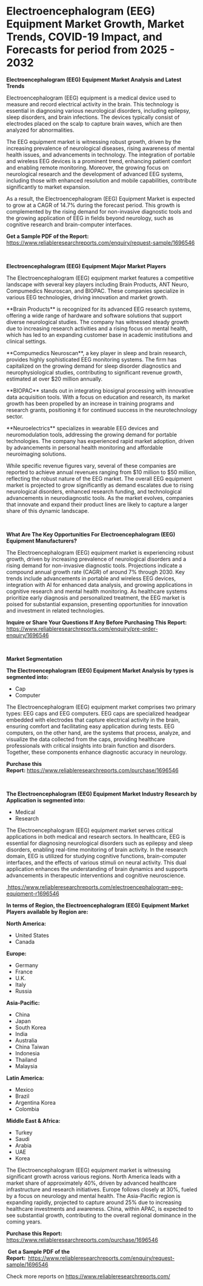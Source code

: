 <p><h1>Electroencephalogram (EEG) Equipment Market Growth, Market Trends, COVID-19 Impact, and Forecasts for period from 2025 - 2032</h1></p><p><strong>Electroencephalogram (EEG) Equipment Market Analysis and Latest Trends</strong></p>
<p><p>Electroencephalogram (EEG) equipment is a medical device used to measure and record electrical activity in the brain. This technology is essential in diagnosing various neurological disorders, including epilepsy, sleep disorders, and brain infections. The devices typically consist of electrodes placed on the scalp to capture brain waves, which are then analyzed for abnormalities.</p><p>The EEG equipment market is witnessing robust growth, driven by the increasing prevalence of neurological diseases, rising awareness of mental health issues, and advancements in technology. The integration of portable and wireless EEG devices is a prominent trend, enhancing patient comfort and enabling remote monitoring. Moreover, the growing focus on neurological research and the development of advanced EEG systems, including those with enhanced resolution and mobile capabilities, contribute significantly to market expansion.</p><p>As a result, the Electroencephalogram (EEG) Equipment Market is expected to grow at a CAGR of 14.7% during the forecast period. This growth is complemented by the rising demand for non-invasive diagnostic tools and the growing application of EEG in fields beyond neurology, such as cognitive research and brain-computer interfaces.</p></p>
<p><strong>Get a Sample PDF of the Report:&nbsp;</strong> <a href="https://www.reliableresearchreports.com/enquiry/request-sample/1696546?utm_campaign=2652&utm_medium=2&utm_source=Github&utm_content=ia&utm_term=27032025&utm_id=electroencephalogram-eeg-equipment">https://www.reliableresearchreports.com/enquiry/request-sample/1696546</a></p>
<p>&nbsp;</p>
<p><strong>Electroencephalogram (EEG) Equipment Major Market Players</strong></p>
<p><p>The Electroencephalogram (EEG) equipment market features a competitive landscape with several key players including Brain Products, ANT Neuro, Compumedics Neuroscan, and BIOPAC. These companies specialize in various EEG technologies, driving innovation and market growth.</p><p>**Brain Products** is recognized for its advanced EEG research systems, offering a wide range of hardware and software solutions that support diverse neurological studies. The company has witnessed steady growth due to increasing research activities and a rising focus on mental health, which has led to an expanding customer base in academic institutions and clinical settings.</p><p>**Compumedics Neuroscan**, a key player in sleep and brain research, provides highly sophisticated EEG monitoring systems. The firm has capitalized on the growing demand for sleep disorder diagnostics and neurophysiological studies, contributing to significant revenue growth, estimated at over $20 million annually.</p><p>**BIOPAC** stands out in integrating biosignal processing with innovative data acquisition tools. With a focus on education and research, its market growth has been propelled by an increase in training programs and research grants, positioning it for continued success in the neurotechnology sector.</p><p>**Neuroelectrics** specializes in wearable EEG devices and neuromodulation tools, addressing the growing demand for portable technologies. The company has experienced rapid market adoption, driven by advancements in personal health monitoring and affordable neuroimaging solutions.</p><p>While specific revenue figures vary, several of these companies are reported to achieve annual revenues ranging from $10 million to $50 million, reflecting the robust nature of the EEG market. The overall EEG equipment market is projected to grow significantly as demand escalates due to rising neurological disorders, enhanced research funding, and technological advancements in neurodiagnostic tools. As the market evolves, companies that innovate and expand their product lines are likely to capture a larger share of this dynamic landscape.</p></p>
<p>&nbsp;</p>
<p><strong>What Are The Key Opportunities For Electroencephalogram (EEG) Equipment Manufacturers?</strong></p>
<p><p>The Electroencephalogram (EEG) equipment market is experiencing robust growth, driven by increasing prevalence of neurological disorders and a rising demand for non-invasive diagnostic tools. Projections indicate a compound annual growth rate (CAGR) of around 7% through 2030. Key trends include advancements in portable and wireless EEG devices, integration with AI for enhanced data analysis, and growing applications in cognitive research and mental health monitoring. As healthcare systems prioritize early diagnosis and personalized treatment, the EEG market is poised for substantial expansion, presenting opportunities for innovation and investment in related technologies.</p></p>
<p><strong>Inquire or Share Your Questions If Any Before Purchasing This Report:</strong> <a href="https://www.reliableresearchreports.com/enquiry/pre-order-enquiry/1696546?utm_campaign=2652&utm_medium=2&utm_source=Github&utm_content=ia&utm_term=27032025&utm_id=electroencephalogram-eeg-equipment">https://www.reliableresearchreports.com/enquiry/pre-order-enquiry/1696546</a></p>
<p>&nbsp;</p>
<p><strong>Market Segmentation</strong></p>
<p><strong>The Electroencephalogram (EEG) Equipment Market Analysis by types is segmented into:</strong></p>
<p><ul><li>Cap</li><li>Computer</li></ul></p>
<p><p>The Electroencephalogram (EEG) equipment market comprises two primary types: EEG caps and EEG computers. EEG caps are specialized headgear embedded with electrodes that capture electrical activity in the brain, ensuring comfort and facilitating easy application during tests. EEG computers, on the other hand, are the systems that process, analyze, and visualize the data collected from the caps, providing healthcare professionals with critical insights into brain function and disorders. Together, these components enhance diagnostic accuracy in neurology.</p></p>
<p><strong>Purchase this Report:&nbsp;</strong><a href="https://www.reliableresearchreports.com/purchase/1696546?utm_campaign=2652&utm_medium=2&utm_source=Github&utm_content=ia&utm_term=27032025&utm_id=electroencephalogram-eeg-equipment">https://www.reliableresearchreports.com/purchase/1696546</a></p>
<p>&nbsp;</p>
<p><strong>The Electroencephalogram (EEG) Equipment Market Industry Research by Application is segmented into:</strong></p>
<p><ul><li>Medical</li><li>Research</li></ul></p>
<p><p>The Electroencephalogram (EEG) equipment market serves critical applications in both medical and research sectors. In healthcare, EEG is essential for diagnosing neurological disorders such as epilepsy and sleep disorders, enabling real-time monitoring of brain activity. In the research domain, EEG is utilized for studying cognitive functions, brain-computer interfaces, and the effects of various stimuli on neural activity. This dual application enhances the understanding of brain dynamics and supports advancements in therapeutic interventions and cognitive neuroscience.</p></p>
<p><a href="https://www.reliableresearchreports.com/electroencephalogram-eeg-equipment-r1696546?utm_campaign=2652&utm_medium=2&utm_source=Github&utm_content=ia&utm_term=27032025&utm_id=electroencephalogram-eeg-equipment">&nbsp;https://www.reliableresearchreports.com/electroencephalogram-eeg-equipment-r1696546</a></p>
<p><strong>In terms of Region, the Electroencephalogram (EEG) Equipment Market Players available by Region are:</strong></p>
<p>
    <p> <strong> North America: </strong>
        <ul>
            <li>United States</li>
            <li>Canada</li>
        </ul>
        </p> 
    <p> <strong> Europe: </strong>
        <ul>
            <li>Germany</li>
            <li>France</li>
            <li>U.K.</li>
            <li>Italy</li>
            <li>Russia</li>
        </ul>
        </p> 
    <p> <strong> Asia-Pacific: </strong>
        <ul>
            <li>China</li>
            <li>Japan</li>
            <li>South Korea</li>
            <li>India</li>
            <li>Australia</li>
            <li>China Taiwan</li>
            <li>Indonesia</li>
            <li>Thailand</li>
            <li>Malaysia</li>
        </ul>
        </p> 
    <p> <strong> Latin America: </strong>
        <ul>
            <li>Mexico</li>
            <li>Brazil</li>
            <li>Argentina Korea</li>
            <li>Colombia</li>
        </ul>
        </p> 
    <p> <strong> Middle East & Africa: </strong>
        <ul>
            <li>Turkey</li>
            <li>Saudi</li>
            <li>Arabia</li>
            <li>UAE</li>
            <li>Korea</li>
        </ul>
    </p>
    </p>
<p><p>The Electroencephalogram (EEG) equipment market is witnessing significant growth across various regions. North America leads with a market share of approximately 40%, driven by advanced healthcare infrastructure and research initiatives. Europe follows closely at 30%, fueled by a focus on neurology and mental health. The Asia-Pacific region is expanding rapidly, projected to capture around 25% due to increasing healthcare investments and awareness. China, within APAC, is expected to see substantial growth, contributing to the overall regional dominance in the coming years.</p></p>
<p><strong>Purchase this Report: </strong><a href="https://www.reliableresearchreports.com/purchase/1696546?utm_campaign=2652&utm_medium=2&utm_source=Github&utm_content=ia&utm_term=27032025&utm_id=electroencephalogram-eeg-equipment">https://www.reliableresearchreports.com/purchase/1696546</a></p>
<p>&nbsp;<strong>Get a Sample PDF of the Report:&nbsp;&nbsp;</strong><a href="https://www.reliableresearchreports.com/enquiry/request-sample/1696546?utm_campaign=2652&utm_medium=2&utm_source=Github&utm_content=ia&utm_term=27032025&utm_id=electroencephalogram-eeg-equipment">https://www.reliableresearchreports.com/enquiry/request-sample/1696546</a></p>
<p><strong></strong></p>
<p>Check more reports on <a href="https://www.reliableresearchreports.com/?utm_campaign=2652&utm_medium=2&utm_source=Github&utm_content=ia&utm_term=27032025&utm_id=electroencephalogram-eeg-equipment">https://www.reliableresearchreports.com/</a></p>